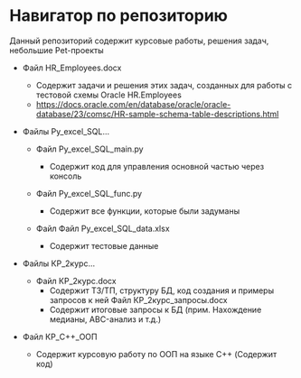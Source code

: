 # Навигатор по репозиторию
Данный репозиторий содержит курсовые работы, решения задач, небольшие Pet-проекты
- Файл HR_Employees.docx
  - Содержит задачи и решения этих задач, созданных для работы с тестовой схемы Oracle HR.Employees
  - https://docs.oracle.com/en/database/oracle/oracle-database/23/comsc/HR-sample-schema-table-descriptions.html

- Файлы Py_excel_SQL...
  - Файл Py_excel_SQL_main.py
      - Содержит код для управления основной частью через консоль
  
  - Файл Py_excel_SQL_func.py
      - Содержит все функции, которые были задуманы
  
  - Файл Файл Py_excel_SQL_data.xlsx
      - Содержит тестовые данные

- Файлы КР_2курс...
  - Файл КР_2курс.docx
      - Содержит ТЗ/ТП, структуру БД, код создания и примеры запросов к ней
   Файл КР_2курс_запросы.docx
      - Содержит итоговые запросы к БД (прим. Нахождение медианы, ABC-анализ и т.д.)

- Файл КР_C++_ООП
    - Содержит курсовую работу по ООП на языке C++ (Содержит код)
